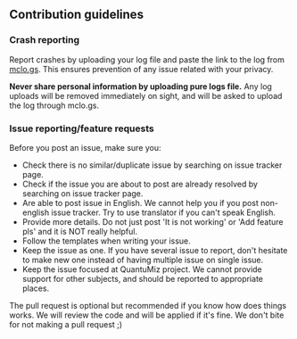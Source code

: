 ## Contribution guidelines
### Crash reporting
Report crashes by uploading your log file and paste the link to the log from [mclo.gs](https://mclo.gs/). This ensures prevention of any issue related with your privacy.

**Never share personal information by uploading pure logs file.** Any log uploads will be removed immediately on sight, and will be asked to upload the log through mclo.gs.

### Issue reporting/feature requests
Before you post an issue, make sure you:
* Check there is no similar/duplicate issue by searching on issue tracker page.
* Check if the issue you are about to post are already resolved by searching on issue tracker page.
* Are able to post issue in English. We cannot help you if you post non-english issue tracker. Try to use translator if you can't speak English.
* Provide more details. Do not just post 'It is not working' or 'Add feature pls' and it is NOT really helpful.
* Follow the templates when writing your issue.
* Keep the issue as one. If you have several issue to report, don't hesitate to make new one instead of having multiple issue on single issue.
* Keep the issue focused at QuantuMiz project. We cannot provide support for other subjects, and should be reported to appropriate places.

The pull request is optional but recommended if you know how does things works. We will review the code and will be applied if it's fine. We don't bite for not making a pull request ;)